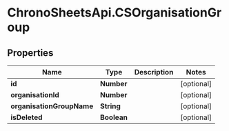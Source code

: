 # ChronoSheetsApi.CSOrganisationGroup

## Properties
Name | Type | Description | Notes
------------ | ------------- | ------------- | -------------
**id** | **Number** |  | [optional] 
**organisationId** | **Number** |  | [optional] 
**organisationGroupName** | **String** |  | [optional] 
**isDeleted** | **Boolean** |  | [optional] 



